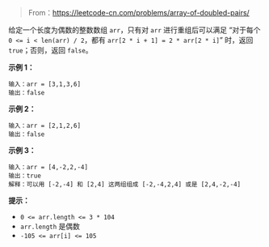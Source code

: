 > From：https://leetcode-cn.com/problems/array-of-doubled-pairs/

给定一个长度为偶数的整数数组 `arr`，只有对 `arr` 进行重组后可以满足 “对于每个 `0 <= i < len(arr) / 2`，都有 `arr[2 * i + 1] = 2 * arr[2 * i]`” 时，返回 `true`；否则，返回 `false`。

 

**示例 1：**

```
输入：arr = [3,1,3,6]
输出：false
```

**示例 2：**

```
输入：arr = [2,1,2,6]
输出：false
```

**示例 3：**

```
输入：arr = [4,-2,2,-4]
输出：true
解释：可以用 [-2,-4] 和 [2,4] 这两组组成 [-2,-4,2,4] 或是 [2,4,-2,-4]
```

 

**提示：**

- `0 <= arr.length <= 3 * 104`
- `arr.length` 是偶数
- `-105 <= arr[i] <= 105`